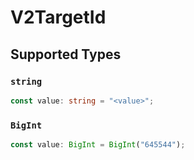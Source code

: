 # V2TargetId


## Supported Types

### `string`

```typescript
const value: string = "<value>";
```

### `BigInt`

```typescript
const value: BigInt = BigInt("645544");
```


